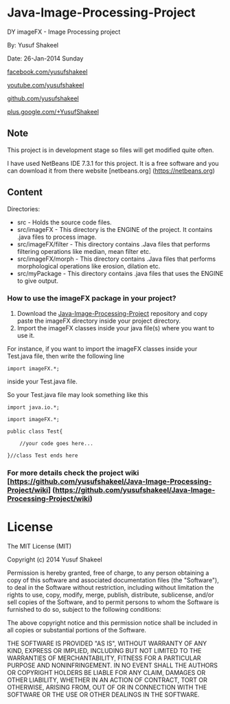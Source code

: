 Java-Image-Processing-Project
=============================

DY imageFX - Image Processing project

By: Yusuf Shakeel

Date: 26-Jan-2014 Sunday


[facebook.com/yusufshakeel](https://www.facebook.com/yusufshakeel)

[youtube.com/yusufshakeel](https://www.youtube.com/yusufshakeel)

[github.com/yusufshakeel](https://www.github.com/yusufshakeel)

[plus.google.com/+YusufShakeel](https://plus.google.com/+YusufShakeel/posts)


Note
----
This project is in development stage so files will get modified quite often.

I have used NetBeans IDE 7.3.1 for this project. It is a free software and you can download it from there website [netbeans.org] (https://netbeans.org)


Content
-------

Directories:

 * src - Holds the source code files.
 * src/imageFX - This directory is the ENGINE of the project. It contains .java files to process image.
 * src/imageFX/filter - This directory contains .Java files that performs filtering operations like median, mean filter etc.
 * src/imageFX/morph - This directory contains .Java files that performs morphological operations like erosion, dilation etc.
 * src/myPackage - This directory contains .java files that uses the ENGINE to give output.



### How to use the imageFX package in your project?

1. Download the [Java-Image-Processing-Project](https://github.com/yusufshakeel/Java-Image-Processing-Project) repository and copy paste the imageFX directory inside your project directory.
2. Import the imageFX classes inside your java file(s) where you want to use it.

For instance, if you want to import the imageFX classes inside your Test.java file, then write the following line

`import imageFX.*;`

inside your Test.java file.

So your Test.java file may look something like this

    import java.io.*;

    import imageFX.*;

    public class Test{

        //your code goes here...

    }//class Test ends here


### For more details check the project wiki [https://github.com/yusufshakeel/Java-Image-Processing-Project/wiki] (https://github.com/yusufshakeel/Java-Image-Processing-Project/wiki)



# License

The MIT License (MIT)

Copyright (c) 2014 Yusuf Shakeel

Permission is hereby granted, free of charge, to any person obtaining a copy of
this software and associated documentation files (the "Software"), to deal in
the Software without restriction, including without limitation the rights to
use, copy, modify, merge, publish, distribute, sublicense, and/or sell copies of
the Software, and to permit persons to whom the Software is furnished to do so,
subject to the following conditions:

The above copyright notice and this permission notice shall be included in all
copies or substantial portions of the Software.

THE SOFTWARE IS PROVIDED "AS IS", WITHOUT WARRANTY OF ANY KIND, EXPRESS OR
IMPLIED, INCLUDING BUT NOT LIMITED TO THE WARRANTIES OF MERCHANTABILITY, FITNESS
FOR A PARTICULAR PURPOSE AND NONINFRINGEMENT. IN NO EVENT SHALL THE AUTHORS OR
COPYRIGHT HOLDERS BE LIABLE FOR ANY CLAIM, DAMAGES OR OTHER LIABILITY, WHETHER
IN AN ACTION OF CONTRACT, TORT OR OTHERWISE, ARISING FROM, OUT OF OR IN
CONNECTION WITH THE SOFTWARE OR THE USE OR OTHER DEALINGS IN THE SOFTWARE.
